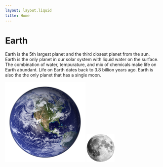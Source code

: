 ```yaml
---
layout: layout.liquid
title: Home
---
```


#  Earth 
Earth is the 5th largest planet and the third closest planet from the sun. Earth is the only planet in our solar system with liquid water on the surface. The combination of water, tempurature, and mix of chemicals make life on Earth abundant. Life on Earth dates back to 3.8 billion years ago. Earth is also the the only planet that has a single moon.

<img class="about" alt="planet" src="/images/earth.png" width="260" /> 
<img class="about" alt="planet" src="/images/moon.png" width="90" />




